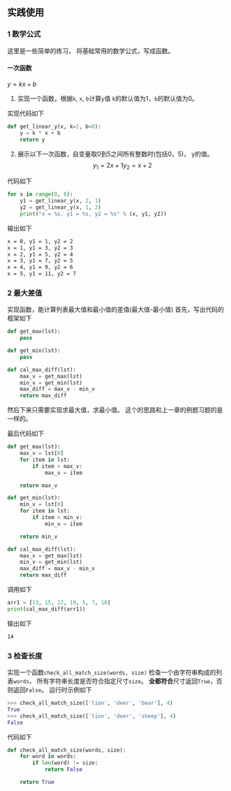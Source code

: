 ## 实践使用
### 1 数学公式
这里是一些简单的练习，
将基础常用的数学公式，写成函数。

#### 一次函数
$y=kx+b$
1. 实现一个函数，根据`k`, `x`, `b`计算`y`值
`k`的默认值为1，`b`的默认值为0。

实现代码如下
```python
def get_linear_y(x, k=1, b=0):
    y = k * x + b
    return y
```

2. 展示以下一次函数，自变量取0到5之间所有整数时(包括0，5)， y的值。
$$
y_1 = 2x + 1
y_2 = x + 2
$$

代码如下
```python
for x in range(0, 6):
    y1 = get_linear_y(x, 2, 1)
    y2 = get_linear_y(x, 1, 2)
    print("x = %s, y1 = %s, y2 = %s" % (x, y1, y2))
```
输出如下
```txt
x = 0, y1 = 1, y2 = 2
x = 1, y1 = 3, y2 = 3
x = 2, y1 = 5, y2 = 4
x = 3, y1 = 7, y2 = 5
x = 4, y1 = 9, y2 = 6
x = 5, y1 = 11, y2 = 7
```
### 2 最大差值
实现函数，能计算列表最大值和最小值的差值(最大值-最小值)
首先，写出代码的框架如下
```python
def get_max(lst):
    pass

def get_min(lst):
    pass

def cal_max_diff(lst):
    max_v = get_max(lst)
    min_v = get_min(lst)
    max_diff = max_v - min_v
    return max_diff
```
然后下来只需要实现求最大值，求最小值。
这个的思路和上一章的例题习题的是一样的。

最后代码如下
```python
def get_max(lst):
    max_v = lst[0]
    for item in lst:
        if item > max_v:
            max_v = item

    return max_v

def get_min(lst):
    min_v = lst[0]
    for item in lst:
        if item < min_v:
            min_v = item

    return min_v

def cal_max_diff(lst):
    max_v = get_max(lst)
    min_v = get_min(lst)
    max_diff = max_v - min_v
    return max_diff
```

调用如下
```python
arr1 = [13, 15, 12, 19, 5, 7, 10]
print(cal_max_diff(arr1))
```
输出如下
```txt
14
```
### 3 检查长度
实现一个函数`check_all_match_size(words, size)`
检查一个由字符串构成的列表`words`，
所有字符串长度是否符合指定尺寸`size`。
**全都符合**尺寸返回`True`，否则返回`False`。
运行时示例如下
```python
>>> check_all_match_size(['lion', 'deer', 'bear'], 4)
True
>>> check_all_match_size(['lion', 'deer', 'sheep'], 4)
False
```
代码如下
```python
def check_all_match_size(words, size):
    for word in words:
        if len(word) != size:
            return False

    return True
```
